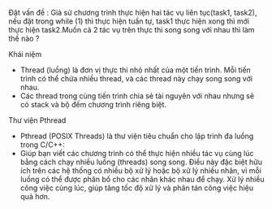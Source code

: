 Đặt vấn đề : Giả sử chương trình thực hiện hai tác vụ liên tục(task1, task2), nếu đặt trong while (1) thì thực hiện tuần tự, task1 thực hiện xong thì mới thực hiện task2.Muốn cả 2 tác vụ trên thực thi song song với nhau thì làm thế nào ?

Khái niệm
- Thread (luồng) là đơn vị thực thi nhỏ nhất của một tiến trình. Mỗi tiến trình có thể chứa nhiều thread, và các thread này chạy song song với nhau.
- Các thread trong cùng tiến trình chia sẻ tài nguyên với nhau nhưng sẽ có stack và bộ đếm chương trình riêng biệt.

Thư viện Pthread
- Pthread (POSIX Threads) là thư viện tiêu chuẩn cho lập trình đa luồng trong C/C++:
- Giúp bạn viết các chương trình có thể thực hiện nhiều tác vụ cùng lúc bằng cách chạy nhiều luồng (threads) song song. Điều này đặc biệt hữu ích trên các hệ thống có nhiều bộ xử lý hoặc bộ xử lý nhiều nhân, vì mỗi luồng có thể được phân bố cho các nhân khác nhau để chạy.
  Xử lý nhiều công việc cùng lúc, giúp tăng tốc độ xử lý và phân tán công việc hiệu quả hơn.



